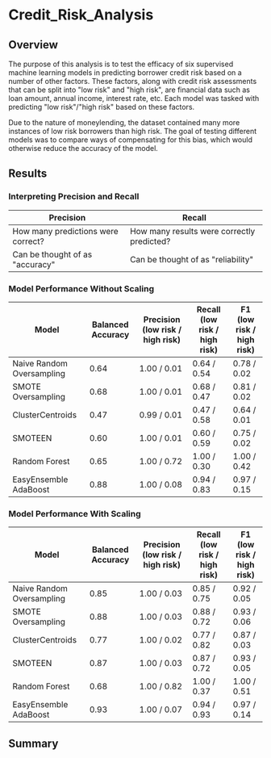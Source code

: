 # Credit_Risk_Analysis
 
## Overview

The purpose of this analysis is to test the efficacy of six supervised machine learning models in predicting borrower credit risk based on a number of other factors. These factors, along with credit risk assessments that can be split into "low risk" and "high risk", are financial data such as loan amount, annual income, interest rate, etc. Each model was tasked with predicting "low risk"/"high risk" based on these factors.

Due to the nature of moneylending, the dataset contained many more instances of low risk borrowers than high risk. The goal of testing different models was to compare ways of compensating for this bias, which would otherwise reduce the accuracy of the model.

## Results

### Interpreting Precision and Recall

| Precision | Recall |
| --------- | ------ |
| How many predictions were correct? | How many results were correctly predicted? |
| Can be thought of as "accuracy" | Can be thought of as "reliability" |

### Model Performance Without Scaling

| Model   | Balanced Accuracy | Precision (low risk / high risk) | Recall (low risk / high risk) | F1 (low risk / high risk) |
| ------- | ----------------- | -------------------------------- | ----------------------------- | ------------------------- |
| Naive Random Oversampling | 0.64 | 1.00 / 0.01 | 0.64 / 0.54 | 0.78 / 0.02 |
| SMOTE Oversampling | 0.68 | 1.00 / 0.01 | 0.68 / 0.47 | 0.81 / 0.02 |
| ClusterCentroids | 0.47 | 0.99 / 0.01 | 0.47 / 0.58 | 0.64 / 0.01 |
| SMOTEEN | 0.60 | 1.00 / 0.01 | 0.60 / 0.59 | 0.75 / 0.02 |
| Random Forest | 0.65 | 1.00 / 0.72 | 1.00 / 0.30 | 1.00 / 0.42 |
| EasyEnsemble AdaBoost | 0.88 | 1.00 / 0.08 | 0.94 / 0.83 | 0.97 / 0.15 |

### Model Performance With Scaling

| Model   | Balanced Accuracy | Precision (low risk / high risk) | Recall (low risk / high risk) | F1 (low risk / high risk) |
| ------- | ----------------- | -------------------------------- | ----------------------------- | ------------------------- |
| Naive Random Oversampling | 0.85 | 1.00 / 0.03 | 0.85 / 0.75 | 0.92 / 0.05 |
| SMOTE Oversampling | 0.88 | 1.00 / 0.03 | 0.88 / 0.72 | 0.93 / 0.06 |
| ClusterCentroids | 0.77 | 1.00 / 0.02 | 0.77 / 0.82 | 0.87 / 0.03 |
| SMOTEEN | 0.87 | 1.00 / 0.03 | 0.87 / 0.72 | 0.93 / 0.05 |
| Random Forest | 0.68 | 1.00 / 0.82 | 1.00 / 0.37 | 1.00 / 0.51 |
| EasyEnsemble AdaBoost | 0.93 | 1.00 / 0.07 | 0.94 / 0.93 | 0.97 / 0.14 |

## Summary